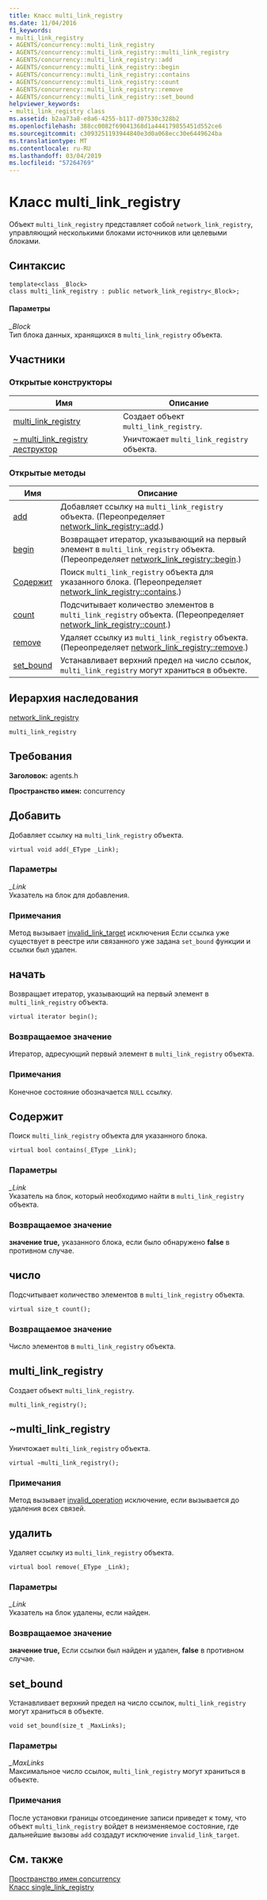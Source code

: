 ```yaml
---
title: Класс multi_link_registry
ms.date: 11/04/2016
f1_keywords:
- multi_link_registry
- AGENTS/concurrency::multi_link_registry
- AGENTS/concurrency::multi_link_registry::multi_link_registry
- AGENTS/concurrency::multi_link_registry::add
- AGENTS/concurrency::multi_link_registry::begin
- AGENTS/concurrency::multi_link_registry::contains
- AGENTS/concurrency::multi_link_registry::count
- AGENTS/concurrency::multi_link_registry::remove
- AGENTS/concurrency::multi_link_registry::set_bound
helpviewer_keywords:
- multi_link_registry class
ms.assetid: b2aa73a8-e8a6-4255-b117-d07530c328b2
ms.openlocfilehash: 388cc0082f69041368d1a444179855451d552ce6
ms.sourcegitcommit: c3093251193944840e3d0a068ecc30e6449624ba
ms.translationtype: MT
ms.contentlocale: ru-RU
ms.lasthandoff: 03/04/2019
ms.locfileid: "57264769"
---
```

# <a name="multilinkregistry-class"></a>Класс multi_link_registry

Объект `multi_link_registry` представляет собой `network_link_registry`, управляющий несколькими блоками источников или целевыми блоками.

## <a name="syntax"></a>Синтаксис

```
template<class _Block>
class multi_link_registry : public network_link_registry<_Block>;
```

#### <a name="parameters"></a>Параметры

*_Block*<br/>
Тип блока данных, хранящихся в `multi_link_registry` объекта.

## <a name="members"></a>Участники

### <a name="public-constructors"></a>Открытые конструкторы

|Имя|Описание|
|----------|-----------------|
|[multi_link_registry](#ctor)|Создает объект `multi_link_registry`.|
|[~ multi_link_registry деструктор](#dtor)|Уничтожает `multi_link_registry` объекта.|

### <a name="public-methods"></a>Открытые методы

|Имя|Описание|
|----------|-----------------|
|[add](#add)|Добавляет ссылку на `multi_link_registry` объекта. (Переопределяет [network_link_registry::add](network-link-registry-class.md#add).)|
|[begin](#begin)|Возвращает итератор, указывающий на первый элемент в `multi_link_registry` объекта. (Переопределяет [network_link_registry::begin](network-link-registry-class.md#begin).)|
|[Содержит](#contains)|Поиск `multi_link_registry` объекта для указанного блока. (Переопределяет [network_link_registry::contains](network-link-registry-class.md#contains).)|
|[count](#count)|Подсчитывает количество элементов в `multi_link_registry` объекта. (Переопределяет [network_link_registry::count](network-link-registry-class.md#count).)|
|[remove](#remove)|Удаляет ссылку из `multi_link_registry` объекта. (Переопределяет [network_link_registry::remove](network-link-registry-class.md#remove).)|
|[set_bound](#set_bound)|Устанавливает верхний предел на число ссылок, `multi_link_registry` могут храниться в объекте.|

## <a name="inheritance-hierarchy"></a>Иерархия наследования

[network_link_registry](network-link-registry-class.md)

`multi_link_registry`

## <a name="requirements"></a>Требования

**Заголовок:** agents.h

**Пространство имен:** concurrency

##  <a name="add"></a> Добавить

Добавляет ссылку на `multi_link_registry` объекта.

```
virtual void add(_EType _Link);
```

### <a name="parameters"></a>Параметры

*_Link*<br/>
Указатель на блок для добавления.

### <a name="remarks"></a>Примечания

Метод вызывает [invalid_link_target](invalid-link-target-class.md) исключения Если ссылка уже существует в реестре или связанного уже задана `set_bound` функции и ссылки был удален.

##  <a name="begin"></a> начать

Возвращает итератор, указывающий на первый элемент в `multi_link_registry` объекта.

```
virtual iterator begin();
```

### <a name="return-value"></a>Возвращаемое значение

Итератор, адресующий первый элемент в `multi_link_registry` объекта.

### <a name="remarks"></a>Примечания

Конечное состояние обозначается `NULL` ссылку.

##  <a name="contains"></a> Содержит

Поиск `multi_link_registry` объекта для указанного блока.

```
virtual bool contains(_EType _Link);
```

### <a name="parameters"></a>Параметры

*_Link*<br/>
Указатель на блок, который необходимо найти в `multi_link_registry` объекта.

### <a name="return-value"></a>Возвращаемое значение

**значение true,** указанного блока, если было обнаружено **false** в противном случае.

##  <a name="count"></a> число

Подсчитывает количество элементов в `multi_link_registry` объекта.

```
virtual size_t count();
```

### <a name="return-value"></a>Возвращаемое значение

Число элементов в `multi_link_registry` объекта.

##  <a name="ctor"></a> multi_link_registry

Создает объект `multi_link_registry`.

```
multi_link_registry();
```

##  <a name="dtor"></a> ~multi_link_registry

Уничтожает `multi_link_registry` объекта.

```
virtual ~multi_link_registry();
```

### <a name="remarks"></a>Примечания

Метод вызывает [invalid_operation](invalid-operation-class.md) исключение, если вызывается до удаления всех связей.

##  <a name="remove"></a> удалить

Удаляет ссылку из `multi_link_registry` объекта.

```
virtual bool remove(_EType _Link);
```

### <a name="parameters"></a>Параметры

*_Link*<br/>
Указатель на блок удалены, если найден.

### <a name="return-value"></a>Возвращаемое значение

**значение true,** Если ссылки был найден и удален, **false** в противном случае.

##  <a name="set_bound"></a> set_bound

Устанавливает верхний предел на число ссылок, `multi_link_registry` могут храниться в объекте.

```
void set_bound(size_t _MaxLinks);
```

### <a name="parameters"></a>Параметры

*_MaxLinks*<br/>
Максимальное число ссылок, `multi_link_registry` могут храниться в объекте.

### <a name="remarks"></a>Примечания

После установки границы отсоединение записи приведет к тому, что объект `multi_link_registry` войдет в неизменяемое состояние, где дальнейшие вызовы `add` создадут исключение `invalid_link_target`.

## <a name="see-also"></a>См. также

[Пространство имен concurrency](concurrency-namespace.md)<br/>
[Класс single_link_registry](single-link-registry-class.md)
